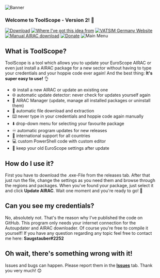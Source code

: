 
![Banner](https://i.ibb.co/sC5FkZz/Tool-Scope-Banner-V2.png)
### Welcome to ToolScope - Version 2! :wave:
[![Download](https://img.shields.io/badge/Latest-Download-blue)](https://github.com/saugstauberr/ToolScope-for-EuroScope/releases)
[![Where I've got this idea from](https://img.shields.io/badge/-Go_to_original_idea-grey)](https://board.vatsim-germany.org/threads/tool-powershell-script-fuer-airac-update-mit-erhaltung-eigener-einstellungen.69729/page-2)
 [![VATSIM Germany Website](https://img.shields.io/badge/Go_to-VATSIM_Germany-blue)](https://vatsim-germany.org/)
 [![Manual AIRAC download](https://img.shields.io/badge/Update_AIRAC-manually-purple)](http://files.aero-nav.com/EDXX)
[![Donate](https://img.shields.io/badge/Send-A%20Coffee-FFDD00?style=plastic&logo=buymeacoffee&logoColor=white)](https://www.buymeacoffee.com/saugstauber)
![Main Menu](https://i.ibb.co/vXLvmXP/Screenshot-2024-01-14-043900.png)

## What is ToolScope?
ToolScope is a tool which allows you to update your EuroScope AIRAC or even just install a AIRAC package for a new sector without having to type your credentials and your hoppie code ever again! 
And the best thing: **It's super easy to use!** 👌

- ⚙️ install a new AIRAC or update an existing one
- 🌐 automatic update detector: never check for updates yourself again
- 📃 AIRAC Manager (update, manage all installed packages or uninstall them)
- 🔄️ automatic file download and extraction
- ⌨️ never type in your credentials and hoppie code again manually
- ⬇️ drop-down menu for selecting your favourite package
- ♾️ automatic program updates for new releases
- 🚩 international support for all countries
- 💻 custom PowerShell code with custom editor
- 📲 keep your old EuroScope settings after update

## How do I use it?
First you have to download the .exe-File from the releases tab. After that just run the file, change the settings as you need them and browse through the regions and packages. When you've found your package, just select it and click **Update AIRAC**.
Wait one moment and you're ready to go! 🥳

## Can you see my credentials?
No, absolutely not. That's the reason why I've published the code on GitHub. This program only needs your internet connection for the Autoupdater and AIRAC downloader. Of course you're free to compile it yourself! If you have any question regarding any topic feel free to contact me here: **Saugstauber#2252**

## Oh wait, there's something wrong with it!
Issues and bugs can happen. Please report them in the [**Issues**](https://github.com/saugstauberr/ToolScope-for-EuroScope/issues) tab. Thank you very much! 😊
